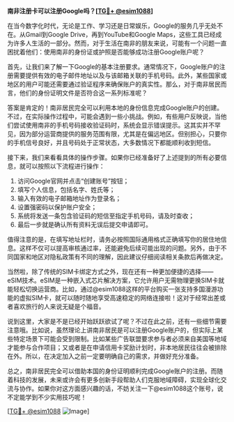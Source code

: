 **南非注册卡可以注册Google吗？[[TG💪+ @esim1088](https://t.me/s/esim1088)]**

在当今数字化时代，无论是工作、学习还是日常娱乐，Google的服务几乎无处不在。从Gmail到Google Drive，再到YouTube和Google Maps，这些工具已经成为许多人生活的一部分。然而，对于生活在南非的朋友来说，可能有一个问题一直困扰着他们：使用南非的身份证或护照是否能够成功注册Google账户呢？

首先，让我们来了解一下Google的基本注册要求。通常情况下，Google账户的注册需要提供有效的电子邮件地址以及与该邮箱关联的手机号码。此外，某些国家或地区的用户可能还需要通过验证程序来确保账户的真实性。那么，对于南非居民而言，他们的身份证明文件是否符合这一系列标准呢？

答案是肯定的！南非居民完全可以利用本地的身份信息完成Google账户的创建。不过，在实际操作过程中，可能会遇到一些小挑战。例如，有些用户反映说，当他们尝试使用南非的手机号码接收验证码时，系统会显示错误提示。这其实并不罕见，因为部分运营商提供的服务范围有限，尤其是在偏远地区。但别担心，只要你的手机信号良好，并且号码处于正常状态，大多数情况下都能顺利收到短信。

接下来，我们来看看具体的操作步骤。如果你已经准备好了上述提到的所有必要信息，就可以按照以下流程进行操作：

1. 访问Google官网并点击“创建账号”按钮；
2. 填写个人信息，包括名字、姓氏等；
3. 输入有效的电子邮箱地址作为登录名；
4. 设置强密码以保护账户安全；
5. 系统将发送一条包含验证码的短信至指定手机号码，请及时查收；
6. 最后一步就是确认所有资料无误后提交申请即可。

值得注意的是，在填写地址栏时，请务必按照国际通用格式正确填写你的居住地信息。这样不仅可以提高审核通过率，还能避免后续可能出现的问题。另外，由于不同国家和地区对隐私政策有不同的理解，因此建议仔细阅读相关条款后再做决定。

当然啦，除了传统的SIM卡绑定方式之外，现在还有一种更加便捷的选择——eSIM技术。eSIM是一种嵌入式芯片解决方案，它允许用户无需物理更换SIM卡就能轻松切换运营商。比如，通过@esim1088这样的平台购买一张支持多国漫游功能的虚拟SIM卡，就可以随时随地享受高速稳定的网络连接啦！这对于经常出差或者喜欢旅行的人来说无疑是个福音。

说到这里，大家是不是已经开始跃跃欲试了呢？不过在此之前，还有一些细节需要注意哦。比如说，虽然理论上讲南非居民是可以注册Google账户的，但实际上某些特定场景下可能会受到限制。比如某些广告联盟要求参与者必须来自美国等地域才能参与合作项目；又或者是在申请信用卡奖励计划时，非本地居民往往会被排除在外。所以，在决定加入之前一定要明确自己的需求，并做好充分准备。

总之，南非居民完全可以借助本国的身份证明顺利完成Google账户的注册。而随着科技的发展，未来或许会有更多创新手段帮助人们克服地域障碍，实现全球化交流与协作。如果你对这方面感兴趣的话，不妨关注一下@esim1088这个账号，说不定能学到不少实用技巧呢！

[[TG💪+ @esim1088](https://t.me/s/esim1088) ![Image](https://i.postimg.cc/4NQfJmqS/Snipaste-2025-05-13-00-14-12.png)]
